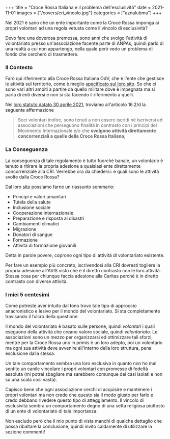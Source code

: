 +++
title = "Croce Rossa Italiana e il problema dell'esclusività"
date = 2021-11-01
images = ["/covers/cri_vincolo.jpg"]
categories = ["aznalubma"]
+++

Nel 2021 è sano che un ente importante come la Croce Rossa imponga ai propri volontari ad una regola vetusta come il vincolo di esclusività?

Devo fare una doverosa premessa, sono anni che svolgo l'attività di volontariato presso un'associazione facente parte di ANPAs, quindi parlo di una realtà a cui non appartengo, nella quale però vedo un problema di fondo che cercherò di trasmettere.

### Il Contesto

Farò qui riferimento alla Croce Rossa Italiana OdV, che è l'ente che gestisce le attività sul territorio, come è meglio [specificato sul loro sito](https://cri.it/chi-siamo/lassociazione/).  So che ci sono vari altri ambiti a partire da quello militare dove è impegnata ma si parla di enti diversi e non si sta facendo il riferimento a quelli.

Nel [loro statuto datato 30 aprile 2021](https://cri.it/wp-content/uploads/2021/05/STATUTO-CRI_30.04.2021.pdf), troviamo all'articolo 16.2/d la seguente affermazione

> Soci volontari inoltre, sono tenuti a non essere iscritti né iscriversi ad associazioni che perseguono finalità in contrasto con i principi del Movimento Internazionale e/o che **svolgono attività
direttamente concorrenziali a quelle della Croce Rossa Italiana**; 

### La Conseguenza

La conseguenza di tale regolamento è tutto fuorché banale, un volontario è tenuto a ritirare la propria adesione a qualsiasi ente direttamente concorrenziale alla CRI. Verrebbe ora da chiedersi: e quali sono le attività svolte dalla Croce Rossa?

Dal loro [sito](https://cri.it/) possiamo farne un riassunto sommario:
* Principi e valori umanitari
* Tutela della salute
* Inclusione sociale
* Cooperazione internazionale
* Preparazione e risposta ai disastri 
* Cambiamenti climatici
* Migrazione
* Donatori di sangue
* Formazione
* Attività di formazione giovanili

Detta in parole povere, coprono ogni tipo di attività di volontariato esistente.

Per fare un esempio più concreto, iscrivendosi alla CRI dovresti togliere la propria adesione all'AVIS visto che è il diretto contrasto con le loro attività. Stessa cosa per chiunque faccia adesione alla Caritas perché è in diretto contrasto con diverse attività.

### I miei 5 centesimi

Come potreste aver intuito dal tono trovo tale tipo di approccio anacronistico e lesivo per il mondo del volontariato. Si sta completamente travisando il fulcro della questione. 

Il mondo del volontariato è basato sulle persone, quindi *volontari* i quali eseguono della attività che creano valore sociale, quindi *volontariato*. Le associazioni sono un mezzo per organizzarsi ed ottimizzare tali sforzi, mentre per la Croce Rossa uno in primis è un loro adepto, poi un volontario ma ogni sua attività deve avvenire all'interno della loro struttura, pena esclusione dalla stessa. 

Un tale comportamento sembra una loro esclusiva in quanto non ho mai sentito un canile vincolare i propri volontari con promesse di fedeltà assoluta (mi potrei sbagliare ma sarebbero comunque dei casi isolati e non su una scala cosi vasta).

Capisco bene che ogni associazione cerchi di acquisire e mantenere i propri volontari ma non credo che questo sia il modo giusto per farlo e credo debbano rivedere questo tipo di atteggiamento. Il vincolo di esclusività sembra un comportamento degno di una setta religiosa piuttosto di un ente di volontariato di tale importanza.

Non escludo però che il mio punto di vista manchi di qualche dettaglio che possa ribaltare la conclusione, quindi invito caldamente di utilizzare la sezione commenti!